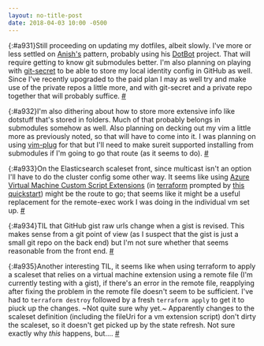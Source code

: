 ```yaml
---
layout: no-title-post
date: 2018-04-03 10:00 -0500
---
```

[](){:#a931}Still proceeding on updating my dotfiles, albeit slowly. I've more or less settled on [Anish's](https://github.com/anishathalye/dotfiles) pattern, probably using his [DotBot](https://github.com/anishathalye/dotbot) project. That will require getting to know git submodules better. I'm also planning on playing with [git-secret](http://git-secret.io/) to be able to store my local identity config in GitHub as well. Since I've recently upograded to the paid plan I may as well try and make use of the private repos a little more, and with git-secret and a private repo together that will probably suffice.  [#](#a931)

[](){:#a932}I'm also dithering about how to store more extensive info like dotstuff that's stored in folders. Much of that probably belongs in submodules somehow as well. Also planning on decking out my vim a little more as previously noted, so that will have to come into it. I was planning on using [vim-plug](https://github.com/junegunn/vim-plug) for that but I'll need to make sureit supported installing from submodules if I'm going to go that route (as it seems to do). [#](#a932)

[](){:#a933}On the Elasticsearch scaleset front, since multicast isn't an option I'll have to do the cluster config some other way. It seems like using [Azure Virtual Machine Custom Script Extensions](https://docs.microsoft.com/en-us/azure/virtual-machines/windows/extensions-customscript) (in [terraform](https://www.terraform.io/docs/providers/azurerm/r/virtual_machine_extension.html) prompted by [this quickstart](https://github.com/Azure/azure-quickstart-templates/blob/master/elasticsearch-vmss/azuredeploy.json)) might be the route to go; that seems like it might be a useful replacement for the remote-exec work I was doing in the individual vm set up.  [#](#a933)

[](){:#a934}TIL that GitHub gist raw urls change when a gist is revised. This makes sense from a git point of view (as I suspect that the gist is just a small git repo on the back end) but I'm not sure whether that seems reasonable from the front end.  [#](#a934)

[](){:#a935}Another interesting TIL, it seems like when using terraform to apply a scaleset that relies on a virtual machine extension using a remote file (I'm currently testing with a gist), if there's an error in the remote file, reapplying after fixing the problem in the remote file doesn't seem to be sufficient. I've had to `terraform destroy` followed by a fresh `terraform apply` to get it to piuck up the changes. ~Not quite sure why yet.~ Apparently changes to the scaleset definition (including the fileUri for a vm extension script) don't dirty the scaleset, so it doesn't get picked up by the state refresh. Not sure exactly why _this_ happens, but....  [#](#a935)
